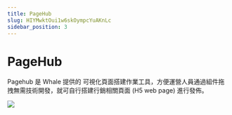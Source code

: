 ```yaml
---
title: PageHub
slug: HIYMwktOui1w6skOympcYuAKnLc
sidebar_position: 3
---
```



# PageHub

Pagehub 是 Whale 提供的 可視化頁面搭建作業工具，方便運營人員通過組件拖拽無需技術開發，就可自行搭建行銷相關頁面 (H5 web page) 進行發佈。

<img src="/assets/VpPUbC0ihoMCGKxpUHRcLNA4n2d.png" src-width="2782" src-height="2032"/>

